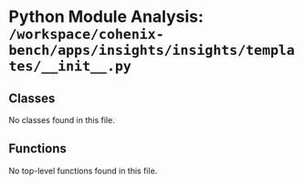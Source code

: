 # Python Module Analysis: `/workspace/cohenix-bench/apps/insights/insights/templates/__init__.py`

## Classes

No classes found in this file.


## Functions

No top-level functions found in this file.
